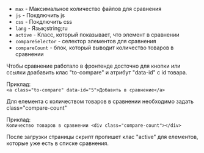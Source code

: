 * ```max``` - Максимальное количество файлов для сравнения
* ```js``` - Покдлючить js
* ```css``` - Покдлючить css
* ```lang``` - Язык;string;ru
* ```active``` - Класс, который показывает, что элемент в сравнении
* ```compareSelector``` - селектор элементов для сравнения
* ```compareCount``` - блок, который выводит количество товаров в сравнении

Чтобы сравнение работало в фронтенде досточно для кнопки или ссылки доабавить клас "to-compare" и атрибут "data-id" с id товара.

Приклад:   
```<a class="to-compare" data-id="5">Добавить в сравнение</a>```

Для елемента с количеством товаров в сравнении необходимо задать class="compare-count"

Приклад:   
```Количество товаров в сравнении <div class="compare-count"></div>```

После загрузки страницы скрипт пропишет клас "active" для елементов, которые уже есть в списке сравнения.